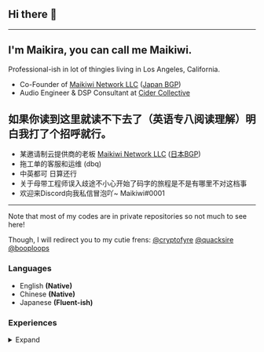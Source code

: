 ## Hi there 👋

---

## I'm Maikira, you can call me Maikiwi. 
Professional-ish in lot of thingies living in Los Angeles, California. 
- Co-Founder of [Maikiwi Network LLC](https://mai.kiwi) ([Japan BGP](https://mai.ne.jp))   
- Audio Engineer & DSP Consultant at [Cider Collective](https://github.com/ciderapp)

## 如果你读到这里就读不下去了（英语专八阅读理解）明白我打了个招呼就行。
- 某邀请制云提供商的老板 [Maikiwi Network LLC](https://mai.kiwi) ([日本BGP](https://mai.ne.jp))   
- 拖工单的客服和运维 (dbq)
- 中英都可 日算还行
- 关于母带工程师误入歧途不小心开始了码字的旅程是不是有哪里不对这档事
- 欢迎来Discord向我私信冒泡吖~ Maikiwi#0001
--- 

Note that most of my codes are in private repositories so not much to see here!

Though, I will redirect you to my cutie frens:
[@cryptofyre](https://github.com/cryptofyre)
[@quacksire](https://github.com/quacksire)
[@booploops](https://github.com/booploops)

### Languages
- English **(Native)**
- Chinese **(Native)**
- Japanese **(Fluent-ish)**

### Experiences
<details>
<summary>Expand</summary>

- Mastering Engineer & DSP Design Consultant (~6y)
- Psychoacoustics 
- Python & Tensorflow (AI; Statistics)
- Hybrid/Multi Cloud IaaS (2018 - Present)
</details>

